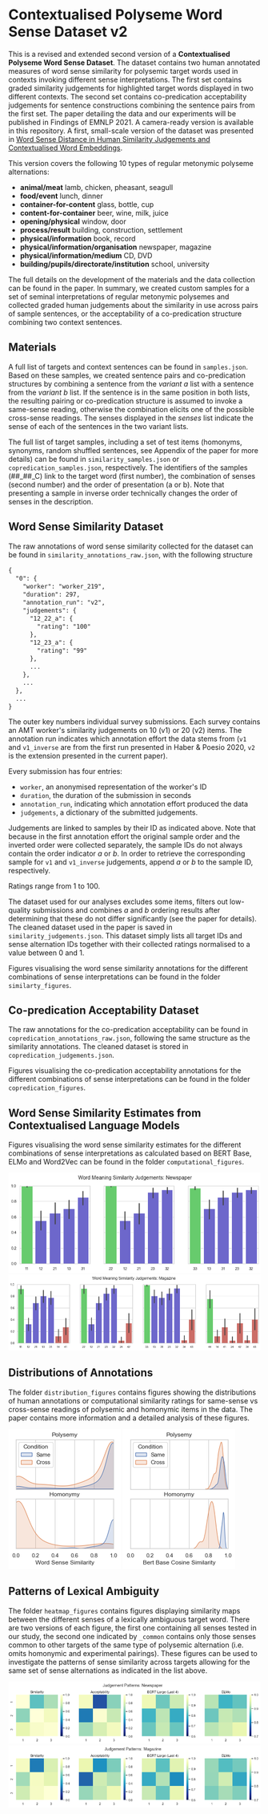 # Contextualised Polyseme Word Sense Dataset v2

This is a revised and extended second version of a **Contextualised Polyseme Word Sense Dataset**. The dataset contains two human annotated measures of word sense similarity for polysemic target words used in contexts invoking different sense interpretations. The first set contains graded similarity judgements for highlighted target words displayed in two different contexts. The second set contains co-predication acceptability judgements for sentence constructions combining the sentence pairs from the first set. The paper detailing the data and our experiments will be published in Findings of EMNLP 2021. A camera-ready version is available in this repository. A first, small-scale version of the dataset was presented in [Word Sense Distance in Human Similarity Judgements and Contextualised Word Embeddings](https://www.aclweb.org/anthology/2020.pam-1.17.pdf).

This version covers the following 10 types of regular metonymic polyseme alternations:

- **animal/meat** lamb, chicken, pheasant, seagull
- **food/event** lunch, dinner
- **container-for-content** glass, bottle, cup
- **content-for-container** beer, wine, milk, juice
- **opening/physical** window, door
- **process/result** building, construction, settlement
- **physical/information** book, record
- **physical/information/organisation** newspaper, magazine
- **physical/information/medium** CD, DVD
- **building/pupils/directorate/institution** school, university

The full details on the development of the materials and the data collection can be found in the paper. In summary, we created custom samples for a set of seminal interpretations of regular metonymic polysemes and collected graded human judgements about the similarity in use across pairs of sample sentences, or the acceptability of a co-predication structure combining two context sentences.

## Materials

A full list of targets and context sentences can be found in `samples.json`. Based on these samples, we created sentence pairs and co-predication structures by combining a sentence from the *variant a* list with a sentence from the *variant b* list. If the sentence is in the same position in both lists, the resulting pairing or co-predication structure is assumed to invoke a same-sense reading, otherwise the combination elicits one of the possible cross-sense readings. The senses displayed in the *senses* list indicate the sense of each of the sentences in the two variant lists. 

The full list of target samples, including a set of test items (homonyms, synonyms, random shuffled sentences, see Appendix of the paper for more details) can be found in `similarity_samples.json` or `copredication_samples.json`, respectively. The identifiers of the samples (##\_##\_C) link to the target word (first number), the combination of senses (second number) and the order of presentation (a or b). Note that presenting a sample in inverse order technically changes the order of senses in the description. 

## Word Sense Similarity Dataset

The raw annotations of word sense similarity collected for the dataset can be found in `similarity_annotations_raw.json`, with the following structure

```
{
  "0": {
    "worker": "worker_219",
    "duration": 297,
    "annotation_run": "v2",
    "judgements": {
      "12_22_a": {
        "rating": "100"
      },
      "12_23_a": {
        "rating": "99"
      },
      ...
    },
    ...
  },
  ...
}
```

The outer key numbers individual survey submissions. Each survey contains an AMT worker's similarity judgements on 10 (v1) or 20 (v2) items. The annotation run indicates which annotation effort the data stems from (`v1` and `v1_inverse` are from the first run presented in Haber & Poesio 2020, `v2` is the extension presented in the current paper). 

Every submission has four entries: 
- `worker`, an anonymised representation of the worker's ID  
- `duration`, the duration of the submission in seconds
- `annotation_run`, indicating which annotation effort produced the data
- `judgements`, a dictionary of the submitted judgements. 

Judgements are linked to samples by their ID as indicated above. Note that because in the first annotation effort the original sample order and the inverted order were collected separately, the sample IDs do not always contain the order indicator *a* or *b*. In order to retrieve the corresponding sample for  `v1` and `v1_inverse` judgements, append *a* or *b* to the sample ID, respectively. 

Ratings range from 1 to 100.

The dataset used for our analyses excludes some items, filters out low-quality submissions and combines *a* and *b* ordering results after determining that these do not differ significantly (see the paper for details). The cleaned dataset used in the paper is saved in `similarity_judgements.json`. This dataset simply lists all target IDs and sense alternation IDs together with their collected ratings normalised to a value between 0 and 1.  

Figures visualising the word sense similarity annotations for the different combinations of sense interpretations can be found in the folder `similarty_figures`. 

## Co-predication Acceptability Dataset

The raw annotations for the co-predication acceptability can be found in `copredication_annotations_raw.json`, following the same structure as the similarity annotations. The cleaned dataset is stored in `copredication_judgements.json`. 

Figures visualising the co-predication acceptability annotations for the different combinations of sense interpretations can be found in the folder `copredication_figures`.

## Word Sense Similarity Estimates from Contextualised Language Models

Figures visualising the word sense similarity estimates for the different combinations of sense interpretations as calculated based on BERT Base, ELMo and Word2Vec can be found in the folder `computational_figures`. 

![Sense Similarity Ratings for Newspaper](https://github.com/dali-ambiguity/Patterns-of-Lexical-Ambiguity/raw/main/similarity_figures/Newspaper_judgements.png)
![Sense Similarity Ratings for Magazine](https://github.com/dali-ambiguity/Patterns-of-Lexical-Ambiguity/raw/main/similarity_figures/Magazine_judgements.png)

## Distributions of Annotations

The folder `distribution_figures` contains figures showing the distributions of human annotations or computational similarity ratings for same-sense vs cross-sense readings of polysemic and homonymic items in the data. The paper contains more information and a detailed analysis of these figures.

![Distribution of Human Word Sense Similarity Ratings](https://github.com/dali-ambiguity/Patterns-of-Lexical-Ambiguity/raw/main/distribution_figures/similarity_distribution.png)
![Distribution of BERT Sense Similarity Ratings](https://github.com/dali-ambiguity/Patterns-of-Lexical-Ambiguity/raw/main/distribution_figures/bert_base_last4_distribution.png)

## Patterns of Lexical Ambiguity

The folder `heatmap_figures` contains figures displaying similarity maps between the different senses of a lexically ambiguous target word. There are two versions of each figure, the first one containing all senses tested in our study, the second one indicated by `_common` contains only those senses common to other targets of the same type of polysemic alternation (i.e. omits homonymic and experimental pairings). These figures can be used to investigate the patterns of sense similarity across targets allowing for the same set of sense alternations as indicated in the list above.

![Similarity Patterns for Newspaper](https://raw.githubusercontent.com/dali-ambiguity/Patterns-of-Lexical-Ambiguity/main/heatmap_figures/Newspaper_heatmap_common.png)
![Similarity Patterns for Magazine](https://raw.githubusercontent.com/dali-ambiguity/Patterns-of-Lexical-Ambiguity/main/heatmap_figures/Magazine_heatmap_common.png)